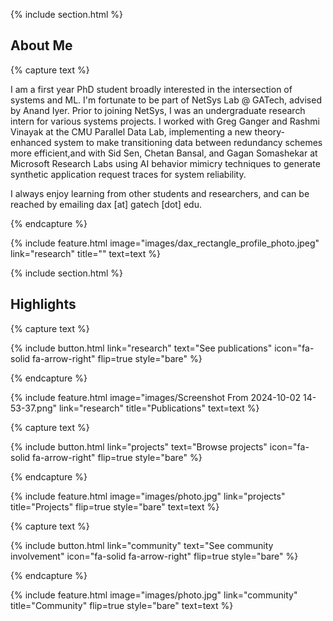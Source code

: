 ---
---

{% include section.html %}
## About Me

{% capture text %}

I am a first year PhD student broadly interested in the intersection of systems and ML. I'm fortunate to be part of NetSys Lab @ GATech, advised by Anand Iyer. Prior to joining NetSys, I was an undergraduate research intern for various systems projects. I worked with Greg Ganger and Rashmi Vinayak at the CMU Parallel Data Lab, implementing a new theory-enhanced  system to make transitioning data between redundancy schemes more efficient,and with Sid Sen, Chetan Bansal, and Gagan Somashekar at Microsoft Research Labs using AI behavior mimicry techniques to generate synthetic application request traces for system reliability.

I always enjoy learning from other students and researchers, and can be reached by emailing dax [at] gatech [dot] edu.

{% endcapture %}

{%
  include feature.html
  image="images/dax_rectangle_profile_photo.jpeg"
  link="research"
  title=""
  text=text
%}

{% include section.html %}

## Highlights

{% capture text %}


{%
  include button.html
  link="research"
  text="See publications"
  icon="fa-solid fa-arrow-right"
  flip=true
  style="bare"
%}

{% endcapture %}

{%
  include feature.html
  image="images/Screenshot From 2024-10-02 14-53-37.png"
  link="research"
  title="Publications"
  text=text
%}

{% capture text %}


{%
  include button.html
  link="projects"
  text="Browse projects"
  icon="fa-solid fa-arrow-right"
  flip=true
  style="bare"
%}

{% endcapture %}

{%
  include feature.html
  image="images/photo.jpg"
  link="projects"
  title="Projects"
  flip=true
  style="bare"
  text=text
%}

{% capture text %}

{%
  include button.html
  link="community"
  text="See community involvement"
  icon="fa-solid fa-arrow-right"
  flip=true
  style="bare"
%}

{% endcapture %}

{%
  include feature.html
  image="images/photo.jpg"
  link="community"
  title="Community"
  flip=true
  style="bare"
  text=text
%}
